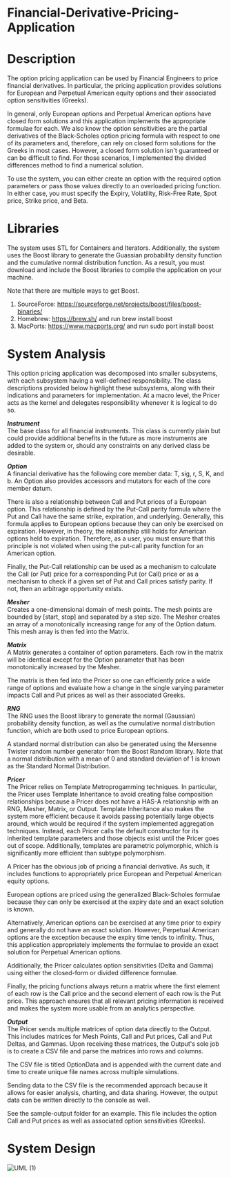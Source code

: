 # Financial-Derivative-Pricing-Application

# Description
The option pricing application can be used by Financial Engineers to price financial derivatives. In particular, the pricing application provides solutions for European and Perpetual American equity options and their associated option sensitivities (Greeks).

In general, only European options and Perpetual American options have closed form solutions and this application implements the appropriate formulae for each. We also know the option sensitivities are the partial derivatives of the Black-Scholes option pricing formula with respect to one of its parameters and, therefore, can rely on closed form solutions for the Greeks in most cases. However, a closed form solution isn't guaranteed or can be difficult to find. For those scenarios, I implemented the divided differences method to find a numerical solution.

To use the system, you can either create an option with the required option parameters or pass those values directly to an overloaded pricing function. In either case, you must specify the Expiry, Volatility, Risk-Free Rate, Spot price, Strike price, and Beta.

# Libraries
The system uses STL for Containers and Iterators. Additionally, the system uses the Boost library to generate the Guassian probability density function and the cumulative normal distribution function. As a result, you must download and include the Boost libraries to compile the application on your machine. 

Note that there are multiple ways to get Boost. 
1. SourceForce: https://sourceforge.net/projects/boost/files/boost-binaries/
2. Homebrew: https://brew.sh/ and run brew install boost 
3. MacPorts: https://www.macports.org/ and run sudo port install boost 

# System Analysis
This option pricing application was decomposed into smaller subsystems, with each subsystem having a well-defined responsibility. The class descriptions provided below highlight these subsystems, along with their indications and parameters for implementation. At a macro level, the Pricer acts as the kernel and delegates responsibility whenever it is logical to do so.

***Instrument***\
The base class for all financial instruments. This class is currently plain but could provide additional benefits in the future as more instruments are added to the system or, should any constraints on any derived class be desirable.

***Option***\
A financial derivative has the following core member data: T, sig, r, S, K, and b. An Option also provides accessors and mutators for each of the core member datum.

There is also a relationship between Call and Put prices of a European option. This relationship is defined by the Put-Call parity formula where the Put and Call have the same strike, expiration, and underlying. Generally, this formula applies to European options because they can only be exercised on expiration. However, in theory, the relationship still holds for American options held to expiration. Therefore, as a user, you must ensure that this principle is not violated when using the put-call parity function for an American option.

Finally, the Put-Call relationship can be used as a mechanism to calculate the Call (or Put) price for a corresponding Put (or Call) price or as a mechanism to check if a given set of Put and Call prices satisfy parity. If not, then an arbitrage opportunity exists.

***Mesher***\
Creates a one-dimensional domain of mesh points. The mesh points are bounded by [start, stop] and separated by a step size. The Mesher creates an array of a monotonically increasing range for any of the Option datum. This mesh array is then fed into the Matrix.

***Matrix***\
A Matrix generates a container of option parameters. Each row in the matrix will be identical except for the Option parameter that has been monotonically increased by the Mesher.

The matrix is then fed into the Pricer so one can efficiently price a wide range of options and evaluate how a change in the single varying parameter impacts Call and Put prices as well as their associated Greeks.

***RNG***\
The RNG uses the Boost library to generate the normal (Gaussian) probability density function, as well as the cumulative normal distribution function, which are both used to price European options.

A standard normal distribution can also be generated using the Mersenne Twister random number generator from the Boost Random library. Note that a normal distribution with a mean of 0 and standard deviation of 1 is known as the Standard Normal Distribution.

***Pricer***\
The Pricer relies on Template Metroprogamming techniques. In particular, the Pricer uses Template Inheritance to avoid creating false composition relationships because a Pricer does not have a HAS-A relationship with an RNG, Mesher, Matrix, or Output. Template Inheritance also makes the system more efficient because it avoids passing potentially large objects around, which would be required if the system implemented aggregation techniques. Instead, each Pricer calls the default constructor for its inherited template parameters and those objects exist until the Pricer goes out of scope. Additionally, templates are parametric polymorphic, which is significantly more efficient than subtype polymorphism.

A Pricer has the obvious job of pricing a financial derivative. As such, it includes functions to appropriately price European and Perpetual American equity options.

European options are priced using the generalized Black-Scholes formulae because they can only be exercised at the expiry date and an exact solution is known.

Alternatively, American options can be exercised at any time prior to expiry and generally do not have an exact solution. However, Perpetual American options are the exception because the expiry time tends to infinity. Thus, this application appropriately implements the formulae to provide an exact solution for Perpetual American options. 

Additionally, the Pricer calculates option sensitivities (Delta and Gamma) using either the closed-form or divided difference formulae.

Finally, the pricing functions always return a matrix where the first element of each row is the Call price and the second element of each row is the Put price. This approach ensures that all relevant pricing information is received and makes the system more usable from an analytics perspective.

***Output***\
The Pricer sends multiple matrices of option data directly to the Output. This includes matrices for Mesh Points, Call and Put prices, Call and Put Deltas, and Gammas. Upon receiving these matrices, the Output's sole job is to create a CSV file and parse the matrices into rows and columns.

The CSV file is titled OptionData and is appended with the current date and time to create unique file names across multiple simulations.

Sending data to the CSV file is the recommended approach because it allows for easier analysis, charting, and data sharing. However, the output data can be written directly to the console as well.

See the sample-output folder for an example. This file includes the option Call and Put prices as well as associated option sensitivities (Greeks).

# System Design
![UML (1)](https://user-images.githubusercontent.com/12025538/90927449-2198a080-e3c3-11ea-9522-158d46427b8b.png)

